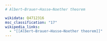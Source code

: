 ```yaml
---
# Albert–Brauer–Hasse–Noether theorem

wikidata: Q4712316
msc_classification: "17"
wikipedia_links:
  - "[[Albert–Brauer–Hasse–Noether theorem]]"
---
```

